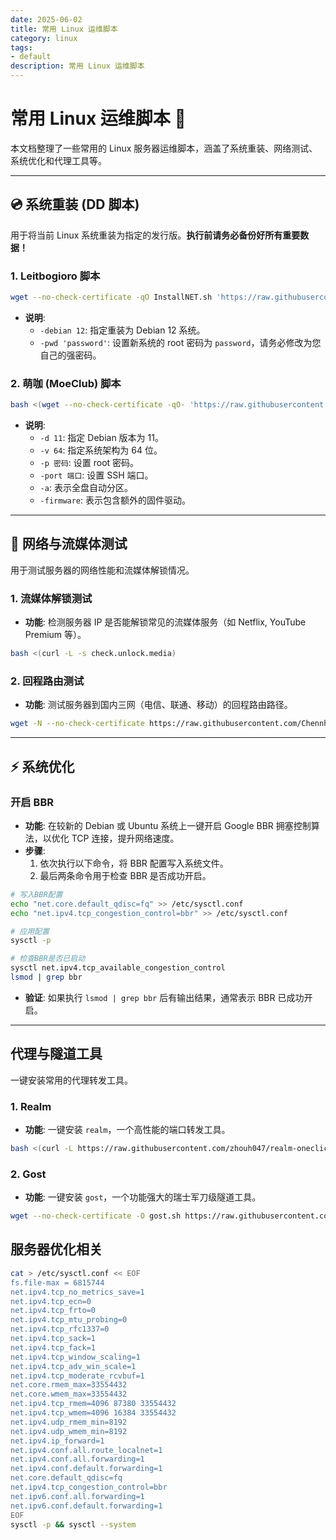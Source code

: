 ```yaml
---
date: 2025-06-02
title: 常用 Linux 运维脚本
category: linux
tags:
- default
description: 常用 Linux 运维脚本
---
```



# 常用 Linux 运维脚本 🐧

本文档整理了一些常用的 Linux 服务器运维脚本，涵盖了系统重装、网络测试、系统优化和代理工具等。

***

## 💿 系统重装 (DD 脚本)

用于将当前 Linux 系统重装为指定的发行版。**执行前请务必备份好所有重要数据！**

### 1. Leitbogioro 脚本

```bash
wget --no-check-certificate -qO InstallNET.sh 'https://raw.githubusercontent.com/leitbogioro/Tools/master/Linux_reinstall/InstallNET.sh' && chmod a+x InstallNET.sh && bash InstallNET.sh -debian 12 -pwd 'password'
```
* **说明**:
    * `-debian 12`: 指定重装为 Debian 12 系统。
    * `-pwd 'password'`: 设置新系统的 root 密码为 `password`，请务必修改为您自己的强密码。

### 2. 萌咖 (MoeClub) 脚本

```bash
bash <(wget --no-check-certificate -qO- 'https://raw.githubusercontent.com/MoeClub/Note/master/InstallNET.sh') -d 11 -v 64 -p 密码 -port 端口 -a -firmware
```
* **说明**:
    * `-d 11`: 指定 Debian 版本为 11。
    * `-v 64`: 指定系统架构为 64 位。
    * `-p 密码`: 设置 root 密码。
    * `-port 端口`: 设置 SSH 端口。
    * `-a`: 表示全盘自动分区。
    * `-firmware`: 表示包含额外的固件驱动。

***

## 🚀 网络与流媒体测试

用于测试服务器的网络性能和流媒体解锁情况。

### 1. 流媒体解锁测试

* **功能**: 检测服务器 IP 是否能解锁常见的流媒体服务（如 Netflix, YouTube Premium 等）。

```bash
bash <(curl -L -s check.unlock.media)
```

### 2. 回程路由测试

* **功能**: 测试服务器到国内三网（电信、联通、移动）的回程路由路径。

```bash
wget -N --no-check-certificate https://raw.githubusercontent.com/Chennhaoo/Shell_Bash/master/AutoTrace.sh && chmod +x AutoTrace.sh && bash AutoTrace.sh
```

***

## ⚡ 系统优化

### 开启 BBR

* **功能**: 在较新的 Debian 或 Ubuntu 系统上一键开启 Google BBR 拥塞控制算法，以优化 TCP 连接，提升网络速度。
* **步骤**:
    1.  依次执行以下命令，将 BBR 配置写入系统文件。
    2.  最后两条命令用于检查 BBR 是否成功开启。

```bash
# 写入BBR配置
echo "net.core.default_qdisc=fq" >> /etc/sysctl.conf
echo "net.ipv4.tcp_congestion_control=bbr" >> /etc/sysctl.conf

# 应用配置
sysctl -p

# 检查BBR是否已启动
sysctl net.ipv4.tcp_available_congestion_control
lsmod | grep bbr
```
* **验证**: 如果执行 `lsmod | grep bbr` 后有输出结果，通常表示 BBR 已成功开启。

***

## 代理与隧道工具

一键安装常用的代理转发工具。

### 1. Realm

* **功能**: 一键安装 `realm`，一个高性能的端口转发工具。

```bash
bash <(curl -L https://raw.githubusercontent.com/zhouh047/realm-oneclick-install/main/realm.sh) -i
```

### 2. Gost

* **功能**: 一键安装 `gost`，一个功能强大的瑞士军刀级隧道工具。

```bash
wget --no-check-certificate -O gost.sh https://raw.githubusercontent.com/qqrrooty/EZgost/main/gost.sh && chmod +x gost.sh && ./gost.sh
```


## 服务器优化相关
```bash
cat > /etc/sysctl.conf << EOF
fs.file-max = 6815744
net.ipv4.tcp_no_metrics_save=1
net.ipv4.tcp_ecn=0
net.ipv4.tcp_frto=0
net.ipv4.tcp_mtu_probing=0
net.ipv4.tcp_rfc1337=0
net.ipv4.tcp_sack=1
net.ipv4.tcp_fack=1
net.ipv4.tcp_window_scaling=1
net.ipv4.tcp_adv_win_scale=1
net.ipv4.tcp_moderate_rcvbuf=1
net.core.rmem_max=33554432
net.core.wmem_max=33554432
net.ipv4.tcp_rmem=4096 87380 33554432
net.ipv4.tcp_wmem=4096 16384 33554432
net.ipv4.udp_rmem_min=8192
net.ipv4.udp_wmem_min=8192
net.ipv4.ip_forward=1
net.ipv4.conf.all.route_localnet=1
net.ipv4.conf.all.forwarding=1
net.ipv4.conf.default.forwarding=1
net.core.default_qdisc=fq
net.ipv4.tcp_congestion_control=bbr
net.ipv6.conf.all.forwarding=1
net.ipv6.conf.default.forwarding=1
EOF
sysctl -p && sysctl --system
```
